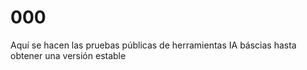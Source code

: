 # 000
Aquí se hacen las pruebas públicas de herramientas IA báscias hasta obtener una versión estable
